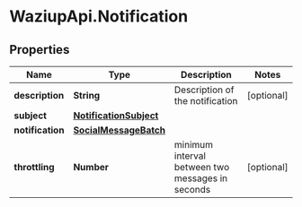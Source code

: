 # WaziupApi.Notification

## Properties
Name | Type | Description | Notes
------------ | ------------- | ------------- | -------------
**description** | **String** | Description of the notification | [optional] 
**subject** | [**NotificationSubject**](NotificationSubject.md) |  | 
**notification** | [**SocialMessageBatch**](SocialMessageBatch.md) |  | 
**throttling** | **Number** | minimum interval between two messages in seconds | [optional] 


